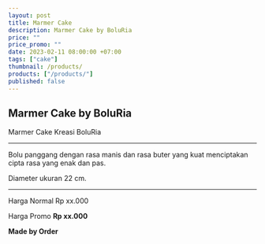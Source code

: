 ```yaml
---
layout: post
title: Marmer Cake
description: Marmer Cake by BoluRia
price: ""
price_promo: ""
date: 2023-02-11 08:00:00 +07:00
tags: ["cake"]
thumbnail: /products/
products: ["/products/"]
published: false
---
```


## Marmer Cake by BoluRia ##

Marmer Cake Kreasi BoluRia

---

Bolu panggang dengan rasa manis dan rasa buter yang kuat menciptakan cipta rasa yang enak dan pas.

Diameter ukuran 22 cm.

---

Harga Normal Rp xx.000

Harga Promo **Rp xx.000**

**Made by Order**
